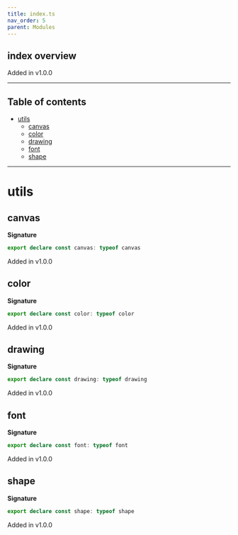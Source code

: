 ```yaml
---
title: index.ts
nav_order: 5
parent: Modules
---
```


## index overview

Added in v1.0.0

---

<h2 class="text-delta">Table of contents</h2>

- [utils](#utils)
  - [canvas](#canvas)
  - [color](#color)
  - [drawing](#drawing)
  - [font](#font)
  - [shape](#shape)

---

# utils

## canvas

**Signature**

```ts
export declare const canvas: typeof canvas
```

Added in v1.0.0

## color

**Signature**

```ts
export declare const color: typeof color
```

Added in v1.0.0

## drawing

**Signature**

```ts
export declare const drawing: typeof drawing
```

Added in v1.0.0

## font

**Signature**

```ts
export declare const font: typeof font
```

Added in v1.0.0

## shape

**Signature**

```ts
export declare const shape: typeof shape
```

Added in v1.0.0
